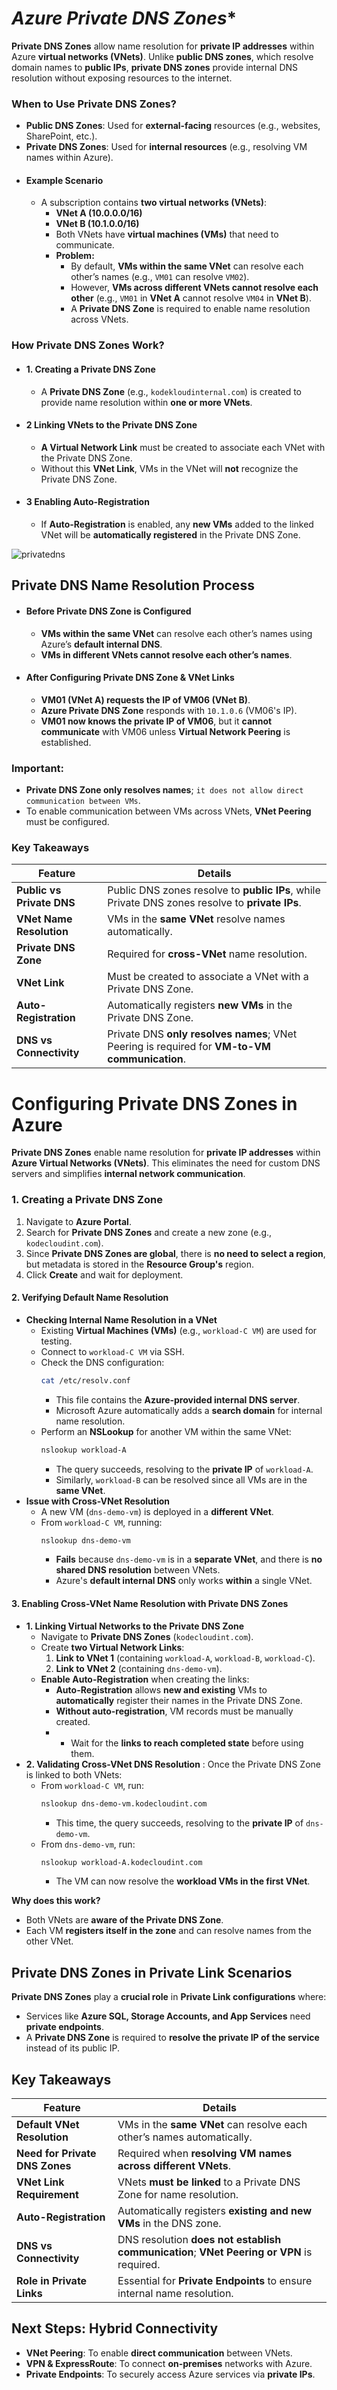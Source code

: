 

# *Azure Private DNS Zones**  

**Private DNS Zones** allow name resolution for **private IP addresses** within Azure **virtual networks (VNets)**. Unlike **public DNS zones**, which resolve domain names to **public IPs**, **private DNS zones** provide internal DNS resolution without exposing resources to the internet.  



### **When to Use Private DNS Zones?**  

- **Public DNS Zones**: Used for **external-facing** resources (e.g., websites, SharePoint, etc.).  
- **Private DNS Zones**: Used for **internal resources** (e.g., resolving VM names within Azure).  
- #### **Example Scenario**  
    - A subscription contains **two virtual networks (VNets)**:  
        - **VNet A (10.0.0.0/16)**  
        - **VNet B (10.1.0.0/16)**  
        - Both VNets have **virtual machines (VMs)** that need to communicate.  
        - **Problem:**  
            - By default, **VMs within the same VNet** can resolve each other’s names (e.g., `VM01` can resolve `VM02`).  
            - However, **VMs across different VNets cannot resolve each other** (e.g., `VM01` in **VNet A** cannot resolve `VM04` in **VNet B**).  
            - A **Private DNS Zone** is required to enable name resolution across VNets.  

### **How Private DNS Zones Work?**  
- #### **1. Creating a Private DNS Zone**  
    - A **Private DNS Zone** (e.g., `kodekloudinternal.com`) is created to provide name resolution within **one or more VNets**.  
- #### **2 Linking VNets to the Private DNS Zone**  
    - **A Virtual Network Link** must be created to associate each VNet with the Private DNS Zone.  
    - Without this **VNet Link**, VMs in the VNet will **not** recognize the Private DNS Zone.  
- #### **3 Enabling Auto-Registration**  
    - If **Auto-Registration** is enabled, any **new VMs** added to the linked VNet will be **automatically registered** in the Private DNS Zone.  

![privatedns](images/privatedns.png)


## **Private DNS Name Resolution Process**  
- #### **Before Private DNS Zone is Configured**  
    - **VMs within the same VNet** can resolve each other’s names using Azure’s **default internal DNS**.  
    - **VMs in different VNets cannot resolve each other’s names**.  
- #### **After Configuring Private DNS Zone & VNet Links**  
    - **VM01 (VNet A) requests the IP of VM06 (VNet B)**.  
    - **Azure Private DNS Zone** responds with `10.1.0.6` (VM06's IP).  
    - **VM01 now knows the private IP of VM06**, but it **cannot communicate** with VM06 unless **Virtual Network Peering** is established.  

### **Important:**  
- **Private DNS Zone only resolves names**; ```it does not allow direct communication between VMs```.  
- To enable communication between VMs across VNets, **VNet Peering** must be configured.  



### **Key Takeaways**  

| **Feature** | **Details** |
|------------|------------|
| **Public vs Private DNS** | Public DNS zones resolve to **public IPs**, while Private DNS zones resolve to **private IPs**. |
| **VNet Name Resolution** | VMs in the **same VNet** resolve names automatically. |
| **Private DNS Zone** | Required for **cross-VNet** name resolution. |
| **VNet Link** | Must be created to associate a VNet with a Private DNS Zone. |
| **Auto-Registration** | Automatically registers **new VMs** in the Private DNS Zone. |
| **DNS vs Connectivity** | Private DNS **only resolves names**; VNet Peering is required for **VM-to-VM communication**. |


# **Configuring Private DNS Zones in Azure**  

**Private DNS Zones** enable name resolution for **private IP addresses** within **Azure Virtual Networks (VNets)**. This eliminates the need for custom DNS servers and simplifies **internal network communication**.  



### **1. Creating a Private DNS Zone**  

1. Navigate to **Azure Portal**.  
2. Search for **Private DNS Zones** and create a new zone (e.g., `kodecloudint.com`).  
3. Since **Private DNS Zones are global**, there is **no need to select a region**, but metadata is stored in the **Resource Group's** region.  
4. Click **Create** and wait for deployment.  

#### **2. Verifying Default Name Resolution**  
- **Checking Internal Name Resolution in a VNet**  
    - Existing **Virtual Machines (VMs)** (e.g., `workload-C VM`) are used for testing.  
    - Connect to `workload-C VM` via SSH.  
    - Check the DNS configuration:  
        ```sh
        cat /etc/resolv.conf
        ```
        - This file contains the **Azure-provided internal DNS server**.  
        - Microsoft Azure automatically adds a **search domain** for internal name resolution.  
    - Perform an **NSLookup** for another VM within the same VNet:  
        ```sh
        nslookup workload-A
        ```
        - The query succeeds, resolving to the **private IP** of `workload-A`.  
        - Similarly, `workload-B` can be resolved since all VMs are in the **same VNet**.  
- **Issue with Cross-VNet Resolution**  
    - A new VM (`dns-demo-vm`) is deployed in a **different VNet**.  
    - From `workload-C VM`, running:  
        ```sh
        nslookup dns-demo-vm
        ```
        - **Fails** because `dns-demo-vm` is in a **separate VNet**, and there is **no shared DNS resolution** between VNets.  
        - Azure's **default internal DNS** only works **within** a single VNet.  

#### **3. Enabling Cross-VNet Name Resolution with Private DNS Zones**  
- **1. Linking Virtual Networks to the Private DNS Zone**  
    - Navigate to **Private DNS Zones** (`kodecloudint.com`).  
    - Create **two Virtual Network Links**:  
        1. **Link to VNet 1** (containing `workload-A`, `workload-B`, `workload-C`).  
        2. **Link to VNet 2** (containing `dns-demo-vm`).  
    - **Enable Auto-Registration** when creating the links:  
        - **Auto-Registration** allows **new and existing** VMs to **automatically** register their names in the Private DNS Zone.  
        - **Without auto-registration**, VM records must be manually created.  
        - - Wait for the **links to reach completed state** before using them.  
- **2. Validating Cross-VNet DNS Resolution**  : Once the Private DNS Zone is linked to both VNets:  
    - From `workload-C VM`, run:  
        ```sh
        nslookup dns-demo-vm.kodecloudint.com
        ```
        - This time, the query succeeds, resolving to the **private IP** of `dns-demo-vm`.  
    - From `dns-demo-vm`, run:  
        ```sh
        nslookup workload-A.kodecloudint.com
        ```
        - The VM can now resolve the **workload VMs in the first VNet**.  

**Why does this work?**  
- Both VNets are **aware of the Private DNS Zone**.  
- Each VM **registers itself in the zone** and can resolve names from the other VNet.  



## **Private DNS Zones in Private Link Scenarios**  

**Private DNS Zones** play a **crucial role** in **Private Link configurations** where:  
- Services like **Azure SQL, Storage Accounts, and App Services** need **private endpoints**.  
- A **Private DNS Zone** is required to **resolve the private IP of the service** instead of its public IP.  



## **Key Takeaways**  

| **Feature** | **Details** |
|------------|------------|
| **Default VNet Resolution** | VMs in the **same VNet** can resolve each other’s names automatically. |
| **Need for Private DNS Zones** | Required when **resolving VM names across different VNets**. |
| **VNet Link Requirement** | VNets **must be linked** to a Private DNS Zone for name resolution. |
| **Auto-Registration** | Automatically registers **existing and new VMs** in the DNS zone. |
| **DNS vs Connectivity** | DNS resolution **does not establish communication**; **VNet Peering or VPN** is required. |
| **Role in Private Links** | Essential for **Private Endpoints** to ensure internal name resolution. |



## **Next Steps: Hybrid Connectivity**  

- **VNet Peering**: To enable **direct communication** between VNets.  
- **VPN & ExpressRoute**: To connect **on-premises** networks with Azure.  
- **Private Endpoints**: To securely access Azure services via **private IPs**.
